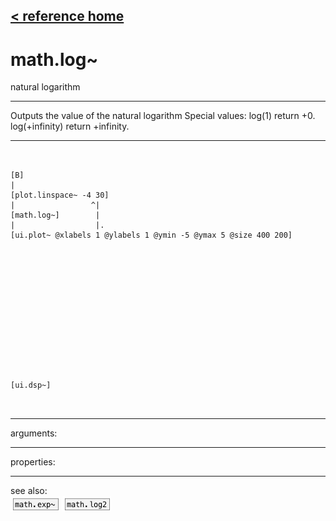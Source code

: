 [< reference home](ceammc_lib.html)
---

# math.log~


natural logarithm

---

Outputs the value of the natural logarithm
Special values:
log(1) return +0.
log(+infinity) return +infinity.
<br>


---


```


[B]
|
[plot.linspace~ -4 30]
|                 ^|
[math.log~]        |
|                  |.
[ui.plot~ @xlabels 1 @ylabels 1 @ymin -5 @ymax 5 @size 400 200]














[ui.dsp~]

            
```

---
arguments:


---
properties:


---
see also:<br>
[![math.exp~](img/object_math.exp~.png)](math.exp~.html)
[![math.log2](img/object_math.log2.png)](math.log2.html)
